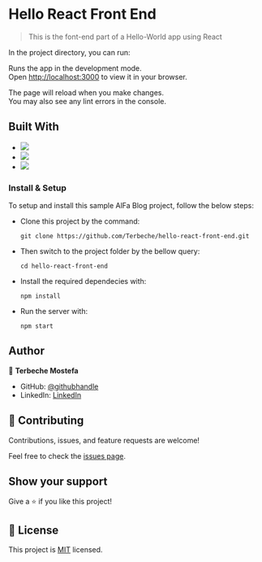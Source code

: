 # Hello React Front End

>This is the font-end part of a Hello-World app using React

In the project directory, you can run:

Runs the app in the development mode.\
Open [http://localhost:3000](http://localhost:3000) to view it in your browser.

The page will reload when you make changes.\
You may also see any lint errors in the console.



## Built With

- ![](https://img.shields.io/badge/Github-blueviolet)
- ![](https://img.shields.io/badge/React-blue)
- ![](https://img.shields.io/badge/Redux-violet)

### Install & Setup

To setup and install this sample AlFa Blog project, follow the below steps:
- Clone this project by the command: 
  ```
  git clone https://github.com/Terbeche/hello-react-front-end.git
  ```

- Then switch to the project folder by the bellow query:

  ```
  cd hello-react-front-end
  ```

- Install the required dependecies with:
  ```
  npm install
  ```
- Run the server with:
  ```
  npm start
  ```

## Author

👤 **Terbeche Mostefa**

- GitHub: [@githubhandle](https://github.com/Terbeche)
- LinkedIn: [LinkedIn](https://www.linkedin.com/in/mustapha-terbeche/)


## 🤝 Contributing

Contributions, issues, and feature requests are welcome!

Feel free to check the [issues page](hhttps://github.com/Terbeche/hello-react-front-end/issues).


## Show your support

Give a ⭐️ if you like this project!

## 📝 License

This project is [MIT](./LICENSE.md) licensed.